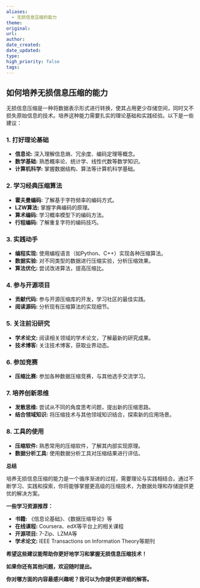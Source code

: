 ```yaml
---
aliases:
  - 无损信息压缩的能力
theme: 
original: 
url: 
author: 
date_created: 
date_updated: 
type: 
high_priority: false
tags:
---
```

## 如何培养无损信息压缩的能力

无损信息压缩是一种将数据表示形式进行转换，使其占用更少存储空间，同时又不损失原始信息的技术。培养这种能力需要扎实的理论基础和实践经验。以下是一些建议：

### 1. **打好理论基础**

- **信息论:** 深入理解信息熵、冗余度、编码定理等概念。
- **数学基础:** 熟悉概率论、统计学、线性代数等数学知识。
- **计算机科学:** 掌握数据结构、算法等计算机科学基础。

### 2. **学习经典压缩算法**

- **霍夫曼编码:** 了解基于字符频率的编码方式。
- **LZW算法:** 掌握字典编码的原理。
- **算术编码:** 学习概率模型下的编码方法。
- **行程编码:** 了解重复字符的编码技巧。

### 3. **实践动手**

- **编程实现:** 使用编程语言（如Python、C++）实现各种压缩算法。
- **数据实验:** 对不同类型的数据进行压缩实验，分析压缩效果。
- **算法优化:** 尝试改进算法，提高压缩比。

### 4. **参与开源项目**

- **贡献代码:** 参与开源压缩库的开发，学习社区的最佳实践。
- **阅读源码:** 分析现有压缩算法的实现细节。

### 5. **关注前沿研究**

- **学术论文:** 阅读相关领域的学术论文，了解最新的研究成果。
- **技术博客:** 关注技术博客，获取业界动态。

### 6. **参加竞赛**

- **压缩比赛:** 参加各种数据压缩竞赛，与其他选手交流学习。

### 7. **培养创新思维**

- **发散思维:** 尝试从不同的角度思考问题，提出新的压缩思路。
- **结合领域知识:** 将压缩技术与其他领域知识结合，探索新的应用场景。

### 8. **工具的使用**

- **压缩软件:** 熟悉常用的压缩软件，了解其内部实现原理。
- **数据分析工具:** 使用数据分析工具对压缩结果进行评估。

**总结**

培养无损信息压缩的能力是一个循序渐进的过程，需要理论与实践相结合。通过不断学习、实践和探索，你将能够掌握更高级的压缩技术，为数据处理和存储提供更优的解决方案。

**一些学习资源推荐：**

- **书籍:** 《信息论基础》、《数据压缩导论》等
- **在线课程:** Coursera、edX等平台上的相关课程
- **开源项目:** 7-Zip、LZMA等
- **学术论文:** IEEE Transactions on Information Theory等期刊

**希望这些建议能帮助你更好地学习和掌握无损信息压缩技术！**

**如果你还有其他问题，欢迎随时提出。**

**你对哪方面的内容最感兴趣呢？我可以为你提供更详细的解答。**
